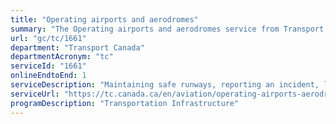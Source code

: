 ```yaml
---
title: "Operating airports and aerodromes"
summary: "The Operating airports and aerodromes service from Transport Canada is available end-to-end online, according to the GC Service Inventory."
url: "gc/tc/1661"
department: "Transport Canada"
departmentAcronym: "tc"
serviceId: "1661"
onlineEndtoEnd: 1
serviceDescription: "Maintaining safe runways, reporting an incident, land use,  and ensure airport terminal is  accessible"
serviceUrl: "https://tc.canada.ca/en/aviation/operating-airports-aerodromes"
programDescription: "Transportation Infrastructure"
---
```

